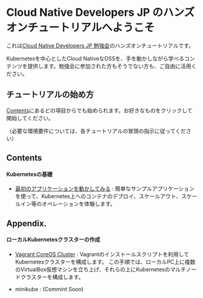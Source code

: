 Cloud Native Developers JP のハンズオンチュートリアルへようこそ
===============================================================
これは[Cloud Native Developers JP 勉強会](https://cnd.connpass.com/)のハンズオンチュートリアルです。

Kubernetesを中心としたCloud NativeなOSSを、手を動かしながら学べるコンテンツを提供します。勉強会に参加された方もそうでない方も、ご自由に活用ください。


チュートリアルの始め方
----------------------
[Contents](#contents)にあるどの項目からでも始められます。お好きなものをクリックして開始してください。

（必要な環境要件については、各チュートリアルの冒頭の指示に従ってください）


Contents
--------

#### Kubernetesの基礎

- [最初のアプリケーションを動かしてみる](documents/kubernetes-basics/play-with-bootcamp-app.md)
:   簡単なサンプルアプリケーションを使って、Kubernetes上へのコンテナのデプロイ、スケールアウト、スケールイン等のオペレーションを体験します。


Appendix.
---------

#### ローカルKubernetesクラスターの作成

- [Vagrant CoreOS Cluster](documents/create-local-cluster/vagrant-coreos-cluster.md)
:   Vagrantのインストールスクリプトを利用してKubernetesクラスターを構成します。 この手順では、ローカルPC上に複数のVirtualBox仮想マシンを立ち上げ、それらの上にKubernetesのマルチノードクラスターを構成します。

- minikube
:   (Commint Soon)
